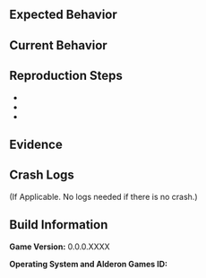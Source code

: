 ## Expected Behavior

## Current Behavior

## Reproduction Steps

-

-

-

## Evidence

## Crash Logs

(If Applicable. No logs needed if there is no crash.)

## Build Information

**Game Version:** 0.0.0.XXXX

**Operating System and Alderon Games ID:**